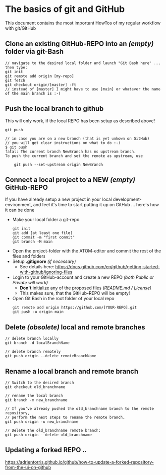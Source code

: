 # The basics of git and GitHub
This document contains the most important HowTos of my regular workflow with git/GitHub
## Clone an existing GitHub-REPO into an _(empty)_ folder via git-Bash
```
// navigate to the desired local folder and launch "Git Bash here" ... then type:
git init
git remote add origin [my-repo]
git fetch
git checkout origin/[master] -ft
// instead of [master] I might have to use [main] or whatever the name of the main branch is :-)
```
## Push the local branch to github
This will only work, if the local REPO has been setup as described above!
```
git push

// in case you are on a new branch (that is yet unkown on GitHub)
// you will get clear instructions on what to do :-)
$ git push
fatal: The current branch NewBranch has no upstream branch.
To push the current branch and set the remote as upstream, use

    git push --set-upstream origin NewBranch
```

## Connect a local project to a NEW _(empty)_ GitHub-REPO
If you have already setup a new project in your local development-environment, and feel it's time to start putting it up on GitHub ... here's how it can be done
* Make your local folder a git-repo
  ```
  git init
  git add [at least one file]
  git commit -m "first commit"
  git branch -M main
  ```
* Open the project-folder with the ATOM-editor and commit the rest of the files and folders
* Setup **.gitignore** _(if necessary)_
  * See details here: https://docs.github.com/en/github/getting-started-with-github/ignoring-files
* Login to your GitHub-account and create a new REPO _(both Public or Private will work)_
  * **Don't** initialize any of the proposed files _(README.md / License)_
  * This makes sure, that the GitHub-REPO will be empty!
* Open Git Bash in the root folder of your local repo
  ```
  git remote add origin https://github.com/[YOUR-REPO].git
  git push -u origin main
  ```

## Delete _(obsolete)_ local and remote branches
  ```
  // delete branch locally
git branch -d localBranchName

// delete branch remotely
git push origin --delete remoteBranchName
  ```
  
## Rename a local branch and remote branch
  ```
  // Switch to the desired branch
  git checkout old_branchname
  
  // rename the local branch
  git branch -m new_branchname
  
  // If you’ve already pushed the old_branchname branch to the remote repository,
  // perform the next steps to rename the remote branch.
  git push origin -u new_branchname
  
  // Delete the old_branchname remote branch:
  git push origin --delete old_branchname
  ```

## Updating a forked REPO ..
https://adrientorris.github.io/github/how-to-update-a-forked-repository-from-the-ui-on-github
